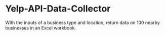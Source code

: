 # Yelp-API-Data-Collector
With the inputs of a business type and location, return data on 100 nearby businesses in an Excel workbook.
